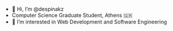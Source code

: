 - 👋 Hi, I’m @despinakz
- Computer Science Graduate Student, Athens 🇬🇷
- 👀 I’m interested in Web Development and Software Engineering
<!-- - 📫 despinakoz@gmail.com-->

<!---
despinakz/despinakz is a ✨ special ✨ repository because its `README.md` (this file) appears on your GitHub profile.
You can click the Preview link to take a look at your changes.
--->

